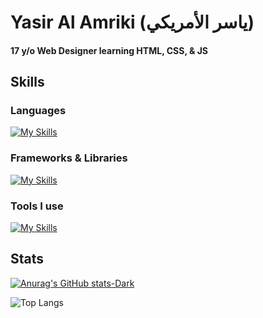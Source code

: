 # Yasir Al Amriki (ياسر الأمريكي)
#### 17 y/o Web Designer learning HTML, CSS, & JS
## Skills
### Languages
[![My Skills](https://skillicons.dev/icons?i=html,css,js)](https://skillicons.dev)
### Frameworks & Libraries
[![My Skills](https://skillicons.dev/icons?i=nodejs)](https://skillicons.dev)
### Tools I use
[![My Skills](https://skillicons.dev/icons?i=windows,vscode,github)](https://skillicons.dev)

## Stats
[![Anurag's GitHub stats-Dark](https://github-readme-stats.vercel.app/api?username=yasiralamriki\&show_icons=true\&theme=dark#gh-dark-mode-only)](https://github.com/yasiralamriki/github-readme-stats#responsive-card-theme#gh-dark-mode-only)

![Top Langs](https://github-readme-stats.vercel.app/api/top-langs/?username=yasiralamriki&layout=compact\&theme=dark#gh-dark-mode-only)
